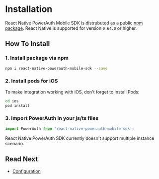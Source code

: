 # Installation

React Native PowerAuth Mobile SDK is distrubuted as a public [npm package](https://www.npmjs.com/package/react-native-powerauth-mobile-sdk). React Native is supported for version `0.64.0` or higher.

## How To Install

### 1. Install package via npm
```sh
npm i react-native-powerauth-mobile-sdk --save
```

### 2. Install pods for iOS

To make integration working with iOS, don't forget to install Pods:

```sh
cd ios
pod install
```

### 3. Import PowerAuth in your js/ts files

```typescript
import PowerAuth from 'react-native-powerauth-mobile-sdk';
```

<!-- begin box info -->
React Native PowerAuth SDK currently doesn't support multiple instance scenario.
<!-- end -->

## Read Next

- [Configuration](./Configuration.md)
